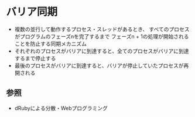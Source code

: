 # バリア同期
- 複数の並行して動作するプロセス・スレッドがあるとき、
  すべてのプロセスがプログラムのフェーズnを完了するまで
  フェーズn + 1の処理が開始されることを防止する同期メカニズム
- それぞれのプロセスがバリアに到達すると、全てのプロセスがバリアに到達するまで停止する
- 最後のプロセスがバリアに到達すると、バリアが停止していたプロセスが再開される

## 参照
- dRubyによる分散・Webプログラミング
